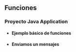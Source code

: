 ## Funciones
### Proyecto Java Application
- #### Ejemplo básico de funciones 
- #### Enviamos un mensajes
